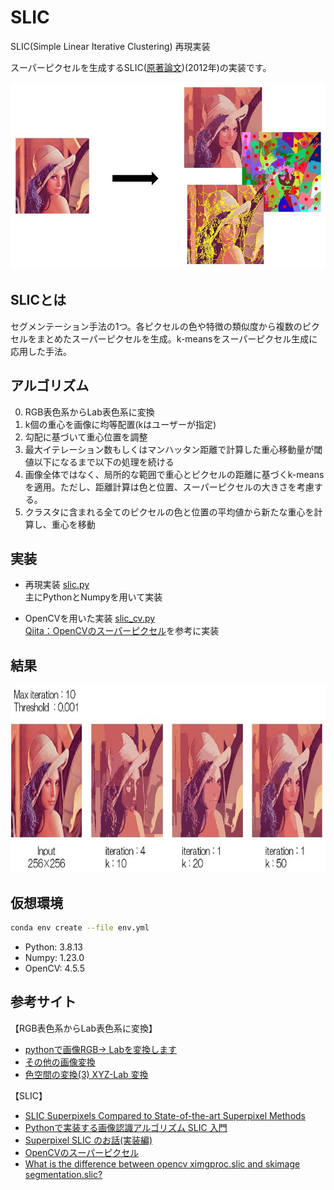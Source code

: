 # SLIC
SLIC(Simple Linear Iterative Clustering) 再現実装

スーパーピクセルを生成するSLIC([原著論文](https://core.ac.uk/download/pdf/147983593.pdf))(2012年)の実装です。

<img src="./assets/desc.jpg" height="300px" alt="SLIC結果"></img>

## SLICとは
セグメンテーション手法の1つ。各ピクセルの色や特徴の類似度から複数のピクセルをまとめたスーパーピクセルを生成。k-meansをスーパーピクセル生成に応用した手法。

## アルゴリズム
0. RGB表色系からLab表色系に変換
1. k個の重心を画像に均等配置(kはユーザーが指定)
2. 勾配に基づいて重心位置を調整
3. 最大イテレーション数もしくはマンハッタン距離で計算した重心移動量が閾値以下になるまで以下の処理を続ける
4. 画像全体ではなく、局所的な範囲で重心とピクセルの距離に基づくk-meansを適用。ただし、距離計算は色と位置、スーパーピクセルの大きさを考慮する。
5. クラスタに含まれる全てのピクセルの色と位置の平均値から新たな重心を計算し、重心を移動

## 実装
- 再現実装     [slic.py](slic.py)<br>
主にPythonとNumpyを用いて実装

- OpenCVを用いた実装     [slic_cv.py](slic_cv.py)<br>
[Qiita：OpenCVのスーパーピクセル](https://qiita.com/sitar-harmonics/items/ba02cd14d6f362439e96)を参考に実装

## 結果

<img src="./assets/result.jpg" height="300px" alt="SLIC結果"></img>

## 仮想環境
``` bash
conda env create --file env.yml
```
- Python: 3.8.13
- Numpy: 1.23.0
- OpenCV: 4.5.5

## 参考サイト
【RGB表色系からLab表色系に変換】
- [pythonで画像RGB-> Labを変換します](https://www.web-dev-qa-db-ja.com/ja/python/python%E3%81%A7%E7%94%BB%E5%83%8Frgbgt-lab%E3%82%92%E5%A4%89%E6%8F%9B%E3%81%97%E3%81%BE%E3%81%99/1070682920/)
- [その他の画像変換](http://opencv.jp/opencv-2.2/cpp/imgproc_miscellaneous_image_transformations.html)
- [色空間の変換(3)  XYZ-Lab 変換](https://fujiwaratko.sakura.ne.jp/infosci/colorspace/colorspace3.html)

【SLIC】
- [SLIC Superpixels Compared to State-of-the-art Superpixel Methods](https://core.ac.uk/download/pdf/147983593.pdf)
- [Pythonで実装する画像認識アルゴリズム SLIC 入門](https://techblog.nhn-techorus.com/archives/7793)
- [Superpixel SLIC のお話(実装編)](https://snowtanuki.hatenablog.jp/entry/2019/04/17/230556)
- [OpenCVのスーパーピクセル](https://qiita.com/sitar-harmonics/items/ba02cd14d6f362439e96)
- [What is the difference between opencv ximgproc.slic and skimage segmentation.slic?](https://stackoverflow.com/questions/57039504/what-is-the-difference-between-opencv-ximgproc-slic-and-skimage-segmentation-sli)